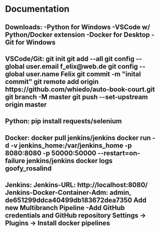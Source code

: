 <h1>Documentation

<h2>Downloads:
-Python for Windows
-VSCode w/ Python/Docker extension
-Docker for Desktop
-Git for Windows

<h2>VSCode/Git:
git init
git add --all
git config --global user.email f_elix@web.de
git config --global user.name Felix
git commit -m "inital commit"
git remote add origin https://github.com/whiedo/auto-book-court.git
git branch -M master
git push --set-upstream origin master

<h2>Python:
pip install requests/selenium

<h2>Docker:
docker pull jenkins/jenkins
docker run -d -v jenkins_home:/var/jenkins_home -p 8080:8080 -p 50000:50000 --restart=on-failure jenkins/jenkins
docker logs goofy_rosalind

<h2>Jenkins:
Jenkins-URL: http://localhost:8080/
Jenkins-Docker-Container-Adm: admin, de651299ddca40499db183672dea7350
Add new Multibranch Pipeline
-Add GitHub credentials and GitHub repository
Settings -> Plugins -> Install docker pipelines